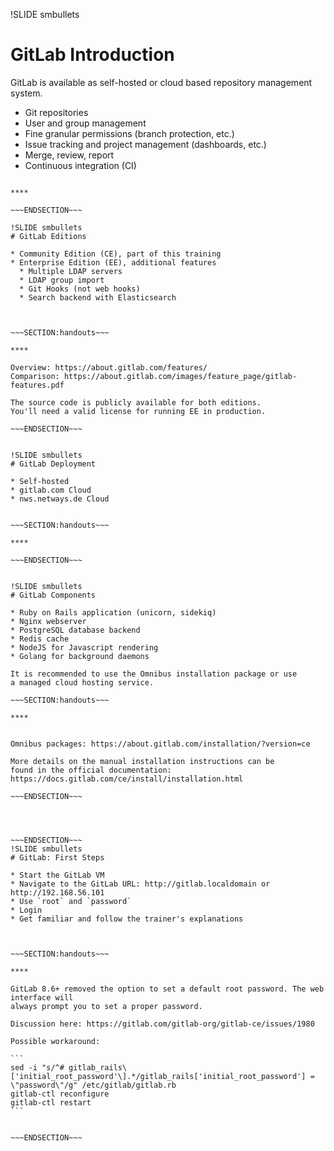 !SLIDE smbullets
# GitLab Introduction

GitLab is available as self-hosted or cloud based repository management
system.

* Git repositories
* User and group management
* Fine granular permissions (branch protection, etc.)
* Issue tracking and project management (dashboards, etc.)
* Merge, review, report
* Continuous integration (CI)

~~~SECTION:handouts~~~

****

~~~ENDSECTION~~~

!SLIDE smbullets
# GitLab Editions

* Community Edition (CE), part of this training
* Enterprise Edition (EE), additional features
  * Multiple LDAP servers
  * LDAP group import
  * Git Hooks (not web hooks)
  * Search backend with Elasticsearch



~~~SECTION:handouts~~~

****

Overview: https://about.gitlab.com/features/
Comparison: https://about.gitlab.com/images/feature_page/gitlab-features.pdf

The source code is publicly available for both editions.
You'll need a valid license for running EE in production.

~~~ENDSECTION~~~


!SLIDE smbullets
# GitLab Deployment

* Self-hosted
* gitlab.com Cloud
* nws.netways.de Cloud


~~~SECTION:handouts~~~

****

~~~ENDSECTION~~~


!SLIDE smbullets
# GitLab Components

* Ruby on Rails application (unicorn, sidekiq)
* Nginx webserver
* PostgreSQL database backend
* Redis cache
* NodeJS for Javascript rendering
* Golang for background daemons

It is recommended to use the Omnibus installation package or use
a managed cloud hosting service.

~~~SECTION:handouts~~~

****


Omnibus packages: https://about.gitlab.com/installation/?version=ce

More details on the manual installation instructions can be
found in the official documentation: https://docs.gitlab.com/ce/install/installation.html

~~~ENDSECTION~~~




~~~ENDSECTION~~~
!SLIDE smbullets
# GitLab: First Steps

* Start the GitLab VM
* Navigate to the GitLab URL: http://gitlab.localdomain or http://192.168.56.101
* Use `root` and `password`
* Login
* Get familiar and follow the trainer's explanations



~~~SECTION:handouts~~~

****

GitLab 8.6+ removed the option to set a default root password. The web interface will
always prompt you to set a proper password.

Discussion here: https://gitlab.com/gitlab-org/gitlab-ce/issues/1980

Possible workaround:

```
sed -i "s/^# gitlab_rails\['initial_root_password'\].*/gitlab_rails['initial_root_password'] = \"password\"/g" /etc/gitlab/gitlab.rb
gitlab-ctl reconfigure
gitlab-ctl restart
```


~~~ENDSECTION~~~
